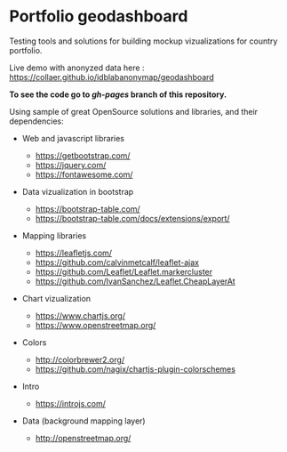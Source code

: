 # Portfolio geodashboard

Testing tools and solutions for building mockup vizualizations for country portfolio. 

Live demo with anonyzed data here : https://collaer.github.io/idblabanonymap/geodashboard 	

**To see the code go to ***gh-pages*** branch of this repository.** 	

Using sample of great OpenSource solutions and libraries, and their dependencies:

 - Web and javascript libraries 
   - https://getbootstrap.com/
   - https://jquery.com/
   - https://fontawesome.com/
 
 - Data vizualization in bootstrap
   - https://bootstrap-table.com/
   - https://bootstrap-table.com/docs/extensions/export/

 - Mapping libraries
   - https://leafletjs.com/
   - https://github.com/calvinmetcalf/leaflet-ajax
   - https://github.com/Leaflet/Leaflet.markercluster
   - https://github.com/IvanSanchez/Leaflet.CheapLayerAt

 - Chart vizualization
   - https://www.chartjs.org/
   - https://www.openstreetmap.org/

 - Colors
   - http://colorbrewer2.org/
   - https://github.com/nagix/chartjs-plugin-colorschemes

 - Intro
   - https://introjs.com/

 - Data (background mapping layer)
   - http://openstreetmap.org/
